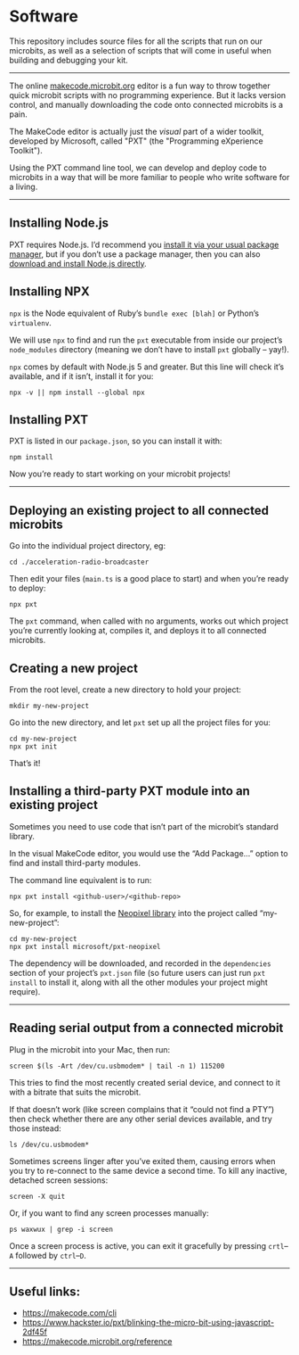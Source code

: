 # Software

This repository includes source files for all the scripts that run on our microbits, as well as a selection of scripts that will come in useful when building and debugging your kit.

---

The online [makecode.microbit.org](https://makecode.microbit.org) editor is a fun way to throw together quick microbit scripts with no programming experience. But it lacks version control, and manually downloading the code onto connected microbits is a pain.

The MakeCode editor is actually just the _visual_ part of a wider toolkit, developed by Microsoft, called "PXT" (the "Programming eXperience Toolkit").

Using the PXT command line tool, we can develop and deploy code to microbits in a way that will be more familiar to people who write software for a living.

---

## Installing Node.js

PXT requires Node.js. I’d recommend you [install it via your usual package manager](https://nodejs.org/en/download/package-manager/), but if you don’t use a package manager, then you can also [download and install Node.js directly](https://nodejs.org/en/download/).

## Installing NPX

`npx` is the Node equivalent of Ruby’s `bundle exec [blah]` or Python’s `virtualenv`.

We will use `npx` to find and run the `pxt` executable from inside our project’s `node_modules` directory (meaning we don’t have to install `pxt` globally – yay!).

`npx` comes by default with Node.js 5 and greater. But this line will check it’s available, and if it isn’t, install it for you:

    npx -v || npm install --global npx

## Installing PXT

PXT is listed in our `package.json`, so you can install it with:

    npm install

Now you’re ready to start working on your microbit projects!

---

## Deploying an existing project to all connected microbits

Go into the individual project directory, eg:

    cd ./acceleration-radio-broadcaster

Then edit your files (`main.ts` is a good place to start) and when you’re ready to deploy:

    npx pxt

The `pxt` command, when called with no arguments, works out which project you’re currently looking at, compiles it, and deploys it to all connected microbits.

## Creating a new project

From the root level, create a new directory to hold your project:

    mkdir my-new-project

Go into the new directory, and let `pxt` set up all the project files for you:

    cd my-new-project
    npx pxt init

That’s it!

## Installing a third-party PXT module into an existing project

Sometimes you need to use code that isn’t part of the microbit’s standard library.

In the visual MakeCode editor, you would use the “Add Package…” option to find and install third-party modules.

The command line equivalent is to run:

    npx pxt install <github-user>/<github-repo>

So, for example, to install the [Neopixel library](https://github.com/microsoft/pxt-neopixel) into the project called “my-new-project”:

    cd my-new-project
    npx pxt install microsoft/pxt-neopixel

The dependency will be downloaded, and recorded in the `dependencies` section of your project’s `pxt.json` file (so future users can just run `pxt install` to install it, along with all the other modules your project might require).

---

## Reading serial output from a connected microbit

Plug in the microbit into your Mac, then run:

    screen $(ls -Art /dev/cu.usbmodem* | tail -n 1) 115200

This tries to find the most recently created serial device, and connect to it with a bitrate that suits the microbit.

If that doesn’t work (like screen complains that it “could not find a PTY”) then check whether there are any other serial devices available, and try those instead:

    ls /dev/cu.usbmodem*

Sometimes screens linger after you’ve exited them, causing errors when you try to re-connect to the same device a second time. To kill any inactive, detached screen sessions:

    screen -X quit

Or, if you want to find any screen processes manually:

    ps waxwux | grep -i screen

Once a screen process is active, you can exit it gracefully by pressing `crtl`–`A` followed by `ctrl`–`D`.

---

## Useful links:

* https://makecode.com/cli
* https://www.hackster.io/pxt/blinking-the-micro-bit-using-javascript-2df45f
* https://makecode.microbit.org/reference

